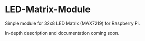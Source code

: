 # LED-Matrix-Module
Simple module for 32x8 LED Matrix (MAX7219) for Raspberry Pi.

In-depth description and documentation coming soon.
